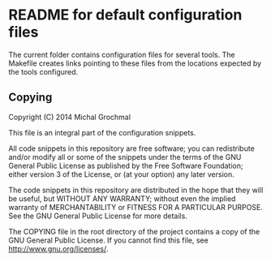 README for default configuration files
======================================

The current folder contains configuration files for several tools.  The
Makefile creates links pointing to these files from the locations expected by
the tools configured.

Copying
-------

Copyright (C) 2014 Michal Grochmal

This file is an integral part of the configuration snippets.

All code snippets in this repository are free software; you can redistribute
and/or modify all or some of the snippets under the terms of the GNU General
Public License as published by the Free Software Foundation; either version 3
of the License, or (at your option) any later version.

The code snippets in this repository are distributed in the hope that they will
be useful, but WITHOUT ANY WARRANTY; without even the implied warranty of
MERCHANTABILITY or FITNESS FOR A PARTICULAR PURPOSE. See the GNU General Public
License for more details.

The COPYING file in the root directory of the project contains a copy of the
GNU General Public License. If you cannot find this file, see
http://www.gnu.org/licenses/.

